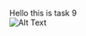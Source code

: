 Hello this is task 9
<br/>
![Alt Text](https://github.com/knsssuraj16/technojam-task/blob/main/task9/video1.gif=250*250)


